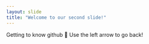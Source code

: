 ```yaml
---
layout: slide
title: "Welcome to our second slide!"
---
```

Getting to know github 🤩
Use the left arrow to go back!
